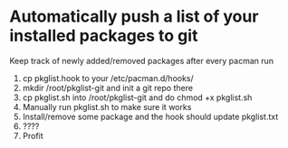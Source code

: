 # Automatically push a list of your installed packages to git

Keep track of newly added/removed packages after every pacman run

1. cp pkglist.hook to your /etc/pacman.d/hooks/
2. mkdir /root/pkglist-git and init a git repo there
3. cp pkglist.sh into /root/pkglist-git and do chmod +x pkglist.sh
4. Manually run pkglist.sh to make sure it works
5. Install/remove some package and the hook should update pkglist.txt
6. ????
7. Profit
